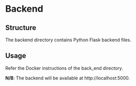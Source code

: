# Backend

## Structure
The backend directory contains Python Flask backend files.

## Usage
Refer the Docker instructions of the back_end directory.

**N/B**: The backend will be available at http://localhost:5000.
